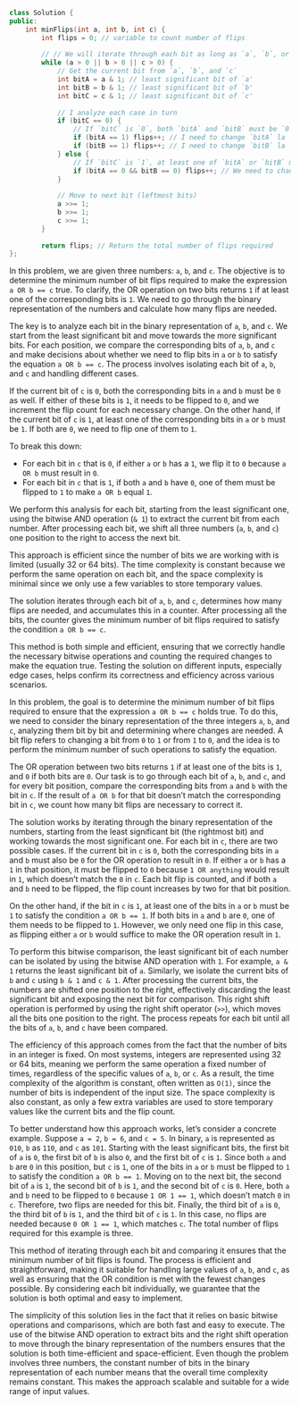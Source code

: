 ``` cpp
class Solution {
public:
    int minFlips(int a, int b, int c) {
        int flips = 0; // variable to count number of flips
        
        // // We will iterate through each bit as long as `a`, `b`, or `c` are non-0
        while (a > 0 || b > 0 || c > 0) {
            // Get the current bit from `a`, `b`, and `c`
            int bitA = a & 1; // least significant bit of `a'
            int bitB = b & 1; // least significant bit of `b'
            int bitC = c & 1; // least significant bit of `c'
            
            // I analyze each case in turn
            if (bitC == 0) {
                // If `bitC` is `0`, both `bitA` and `bitB` must be `0`
                if (bitA == 1) flips++; // I need to change `bitA` la `0`
                if (bitB == 1) flips++; // I need to change `bitB` la `0`
            } else {
                // If `bitC` is `1`, at least one of `bitA` or `bitB` must be `1`
                if (bitA == 0 && bitB == 0) flips++; // We need to change either `bitA` or `bitB` to `1`
            }
            
            // Move to next bit (leftmost bits)
            a >>= 1;
            b >>= 1;
            c >>= 1;
        }
        
        return flips; // Return the total number of flips required
};

```

In this problem, we are given three numbers: `a`, `b`, and `c`. The objective is to determine the minimum number of bit flips required to make the expression `a OR b == c` true. To clarify, the OR operation on two bits returns `1` if at least one of the corresponding bits is `1`. We need to go through the binary representation of the numbers and calculate how many flips are needed.

The key is to analyze each bit in the binary representation of `a`, `b`, and `c`. We start from the least significant bit and move towards the more significant bits. For each position, we compare the corresponding bits of `a`, `b`, and `c` and make decisions about whether we need to flip bits in `a` or `b` to satisfy the equation `a OR b == c`. The process involves isolating each bit of `a`, `b`, and `c` and handling different cases.

If the current bit of `c` is `0`, both the corresponding bits in `a` and `b` must be `0` as well. If either of these bits is `1`, it needs to be flipped to `0`, and we increment the flip count for each necessary change. On the other hand, if the current bit of `c` is `1`, at least one of the corresponding bits in `a` or `b` must be `1`. If both are `0`, we need to flip one of them to `1`.

To break this down:

- For each bit in `c` that is `0`, if either `a` or `b` has a `1`, we flip it to `0` because `a OR b` must result in `0`.
- For each bit in `c` that is `1`, if both `a` and `b` have `0`, one of them must be flipped to `1` to make `a OR b` equal `1`.

We perform this analysis for each bit, starting from the least significant one, using the bitwise AND operation (`& 1`) to extract the current bit from each number. After processing each bit, we shift all three numbers (`a`, `b`, and `c`) one position to the right to access the next bit.

This approach is efficient since the number of bits we are working with is limited (usually 32 or 64 bits). The time complexity is constant because we perform the same operation on each bit, and the space complexity is minimal since we only use a few variables to store temporary values.

The solution iterates through each bit of `a`, `b`, and `c`, determines how many flips are needed, and accumulates this in a counter. After processing all the bits, the counter gives the minimum number of bit flips required to satisfy the condition `a OR b == c`.

This method is both simple and efficient, ensuring that we correctly handle the necessary bitwise operations and counting the required changes to make the equation true. Testing the solution on different inputs, especially edge cases, helps confirm its correctness and efficiency across various scenarios.


In this problem, the goal is to determine the minimum number of bit flips required to ensure that the expression `a OR b == c` holds true. To do this, we need to consider the binary representation of the three integers `a`, `b`, and `c`, analyzing them bit by bit and determining where changes are needed. A bit flip refers to changing a bit from `0` to `1` or from `1` to `0`, and the idea is to perform the minimum number of such operations to satisfy the equation.

The OR operation between two bits returns `1` if at least one of the bits is `1`, and `0` if both bits are `0`. Our task is to go through each bit of `a`, `b`, and `c`, and for every bit position, compare the corresponding bits from `a` and `b` with the bit in `c`. If the result of `a OR b` for that bit doesn’t match the corresponding bit in `c`, we count how many bit flips are necessary to correct it.

The solution works by iterating through the binary representation of the numbers, starting from the least significant bit (the rightmost bit) and working towards the most significant one. For each bit in `c`, there are two possible cases. If the current bit in `c` is `0`, both the corresponding bits in `a` and `b` must also be `0` for the OR operation to result in `0`. If either `a` or `b` has a `1` in that position, it must be flipped to `0` because `1 OR anything` would result in `1`, which doesn’t match the `0` in `c`. Each bit flip is counted, and if both `a` and `b` need to be flipped, the flip count increases by two for that bit position.

On the other hand, if the bit in `c` is `1`, at least one of the bits in `a` or `b` must be `1` to satisfy the condition `a OR b == 1`. If both bits in `a` and `b` are `0`, one of them needs to be flipped to `1`. However, we only need one flip in this case, as flipping either `a` or `b` would suffice to make the OR operation result in `1`.

To perform this bitwise comparison, the least significant bit of each number can be isolated by using the bitwise AND operation with `1`. For example, `a & 1` returns the least significant bit of `a`. Similarly, we isolate the current bits of `b` and `c` using `b & 1` and `c & 1`. After processing the current bits, the numbers are shifted one position to the right, effectively discarding the least significant bit and exposing the next bit for comparison. This right shift operation is performed by using the right shift operator (`>>`), which moves all the bits one position to the right. The process repeats for each bit until all the bits of `a`, `b`, and `c` have been compared.

The efficiency of this approach comes from the fact that the number of bits in an integer is fixed. On most systems, integers are represented using 32 or 64 bits, meaning we perform the same operation a fixed number of times, regardless of the specific values of `a`, `b`, or `c`. As a result, the time complexity of the algorithm is constant, often written as `O(1)`, since the number of bits is independent of the input size. The space complexity is also constant, as only a few extra variables are used to store temporary values like the current bits and the flip count.

To better understand how this approach works, let’s consider a concrete example. Suppose `a = 2`, `b = 6`, and `c = 5`. In binary, `a` is represented as `010`, `b` as `110`, and `c` as `101`. Starting with the least significant bits, the first bit of `a` is `0`, the first bit of `b` is also `0`, and the first bit of `c` is `1`. Since both `a` and `b` are `0` in this position, but `c` is `1`, one of the bits in `a` or `b` must be flipped to `1` to satisfy the condition `a OR b == 1`. Moving on to the next bit, the second bit of `a` is `1`, the second bit of `b` is `1`, and the second bit of `c` is `0`. Here, both `a` and `b` need to be flipped to `0` because `1 OR 1 == 1`, which doesn’t match `0` in `c`. Therefore, two flips are needed for this bit. Finally, the third bit of `a` is `0`, the third bit of `b` is `1`, and the third bit of `c` is `1`. In this case, no flips are needed because `0 OR 1 == 1`, which matches `c`. The total number of flips required for this example is three.

This method of iterating through each bit and comparing it ensures that the minimum number of bit flips is found. The process is efficient and straightforward, making it suitable for handling large values of `a`, `b`, and `c`, as well as ensuring that the OR condition is met with the fewest changes possible. By considering each bit individually, we guarantee that the solution is both optimal and easy to implement.

The simplicity of this solution lies in the fact that it relies on basic bitwise operations and comparisons, which are both fast and easy to execute. The use of the bitwise AND operation to extract bits and the right shift operation to move through the binary representation of the numbers ensures that the solution is both time-efficient and space-efficient. Even though the problem involves three numbers, the constant number of bits in the binary representation of each number means that the overall time complexity remains constant. This makes the approach scalable and suitable for a wide range of input values.
